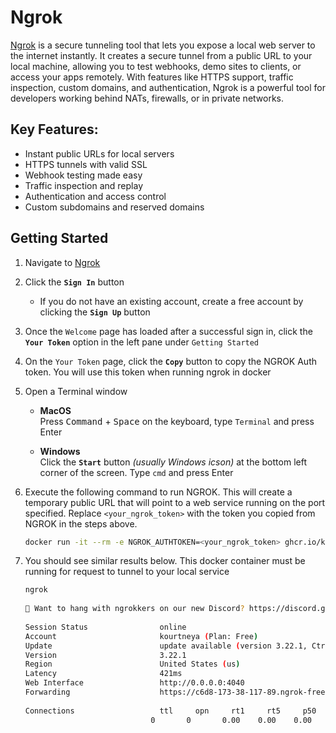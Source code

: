 # Ngrok
[Ngrok](https://ngrok.com) is a secure tunneling tool that lets you expose a local web server to the internet instantly. It creates a secure tunnel from a public URL to your local machine, allowing you to test webhooks, demo sites to clients, or access your apps remotely. With features like HTTPS support, traffic inspection, custom domains, and authentication, Ngrok is a powerful tool for developers working behind NATs, firewalls, or in private networks.


## Key Features:

* Instant public URLs for local servers
* HTTPS tunnels with valid SSL
* Webhook testing made easy
* Traffic inspection and replay
* Authentication and access control
* Custom subdomains and reserved domains


## Getting Started
1. Navigate to [Ngrok](https://ngrok.com)

2. Click the **`Sign In`** button
    - If you do not have an existing account, create a free account by clicking the **`Sign Up`** button

3. Once the `Welcome` page has loaded after a successful sign in, click the **`Your Token`** option in the left pane under `Getting Started`

4. On the `Your Token` page, click the **`Copy`** button to copy the NGROK Auth token. You will use this token when running ngrok in docker 

5. Open a Terminal window 
    - **MacOS** <br>
    Press <kbd>Command</kbd> + <kbd>Space</kbd> on the keyboard, type `Terminal` and press <kdb>Enter</kdb>

    - **Windows** <br>
    Click the **`Start`** button *(usually Windows icson)* at the bottom left corner of the screen. Type `cmd` and press <kdb>Enter</kdb>

6. Execute the following command to run NGROK. This will create a temporary public URL that will point to a web service running on the port specified. Replace `<your_ngrok_token>` with the token you copied from NGROK in the steps above.
    ```bash 
    docker run -it --rm -e NGROK_AUTHTOKEN=<your_ngrok_token> ghcr.io/kourtneya/ngrok http host.docker.internal:8084
    ```

7. You should see similar results below. This docker container must be running for request to tunnel to your local service
    ```bash
    ngrok                                                                                                                              (Ctrl+C to quit)
                                                                                                                                                   
    🤖 Want to hang with ngrokkers on our new Discord? https://discord.gg/xvAfCpJG                                                                     
                                                                                                                                                    
    Session Status                online                                                                                                               
    Account                       kourtneya (Plan: Free)                                                                                               
    Update                        update available (version 3.22.1, Ctrl-U to update)                                                                  
    Version                       3.22.1                                                                                                               
    Region                        United States (us)                                                                                                   
    Latency                       421ms                                                                                                                
    Web Interface                 http://0.0.0.0:4040                                                                                                  
    Forwarding                    https://c6d8-173-38-117-89.ngrok-free.app -> http://host.docker.internal:8084                                        
                                                                                                                                                    
    Connections                   ttl     opn     rt1     rt5     p50     p90                                                                          
                                0       0       0.00    0.00    0.00    0.00 
    ```